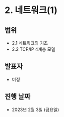 # 2. 네트워크(1)

## 범위

- 2.1 네트워크의 기초
- 2.2 TCP/IP 4계층 모델

## 발표자

- 미정

## 진행 날짜

- 2023년 2월 3일 (금요일)
